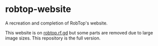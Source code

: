 # robtop-website
A recreation and completion of RobTop's website.

This website is on [robtop.rf.gd](http://robtop.rf.gd) but some parts are removed due to large image sizes. This repository is the full version.
